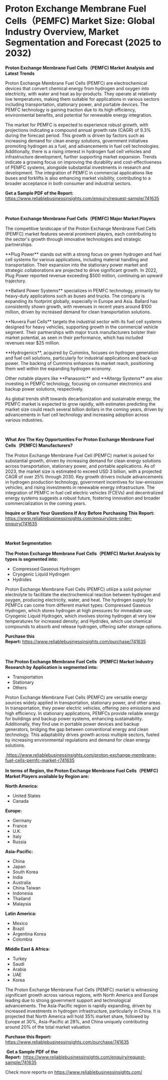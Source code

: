 <p><h1>Proton Exchange Membrane Fuel Cells（PEMFC) Market Size: Global Industry Overview, Market Segmentation and Forecast (2025 to 2032)</h1></p><p><strong>Proton Exchange Membrane Fuel Cells（PEMFC) Market Analysis and Latest Trends</strong></p>
<p><p>Proton Exchange Membrane Fuel Cells (PEMFC) are electrochemical devices that convert chemical energy from hydrogen and oxygen into electricity, with water and heat as by-products. They operate at relatively low temperatures, making them suitable for applications in various sectors including transportation, stationary power, and portable devices. The PEMFC technology is gaining traction due to its high efficiency, environmental benefits, and potential for renewable energy integration.</p><p>The market for PEMFC is expected to experience robust growth, with projections indicating a compound annual growth rate (CAGR) of 9.3% during the forecast period. This growth is driven by factors such as increasing demand for clean energy solutions, government initiatives promoting hydrogen as a fuel, and advancements in fuel cell technologies. Additionally, there is a rising interest in hydrogen fuel cell vehicles and infrastructure development, further supporting market expansion. Trends indicate a growing focus on improving the durability and cost-effectiveness of PEMFC systems, alongside substantial investments in research and development. The integration of PEMFC in commercial applications like buses and forklifts is also enhancing market visibility, contributing to a broader acceptance in both consumer and industrial sectors.</p></p>
<p><strong>Get a Sample PDF of the Report:&nbsp;</strong> <a href="https://www.reliablebusinessinsights.com/enquiry/request-sample/741635?utm_campaign=2274&utm_medium=2&utm_source=Github&utm_content=ia&utm_term=23032025&utm_id=proton-exchange-membrane-fuel-cellspemfc">https://www.reliablebusinessinsights.com/enquiry/request-sample/741635</a></p>
<p>&nbsp;</p>
<p><strong>Proton Exchange Membrane Fuel Cells（PEMFC) Major Market Players</strong></p>
<p><p>The competitive landscape of the Proton Exchange Membrane Fuel Cells (PEMFC) market features several prominent players, each contributing to the sector's growth through innovative technologies and strategic partnerships. </p><p>**Plug Power** stands out with a strong focus on green hydrogen and fuel cell systems for various applications, including material handling and transportation. Their expansion into the stationary power market and strategic collaborations are projected to drive significant growth. In 2022, Plug Power reported revenue exceeding $500 million, continuing an upward trajectory.</p><p>**Ballard Power Systems** specializes in PEMFC technology, primarily for heavy-duty applications such as buses and trucks. The company is expanding its footprint globally, especially in Europe and Asia. Ballard has consistently shown growth, with revenues in recent years around $100 million, driven by increased demand for clean transportation solutions.</p><p>**Nuvera Fuel Cells** targets the industrial sector with its fuel cell systems designed for heavy vehicles, supporting growth in the commercial vehicle segment. Their partnerships with major truck manufacturers bolster their market potential, as seen in their performance, which has included revenues near $25 million.</p><p>**Hydrogenics**, acquired by Cummins, focuses on hydrogen generation and fuel cell solutions, particularly for industrial applications and back-up power. The backing of Cummins enhances its market reach, positioning them well within the expanding hydrogen economy.</p><p>Other notable players like **Panasonic** and **Altergy Systems** are also investing in PEMFC technology, focusing on consumer electronics and backup power solutions, respectively. </p><p>As global trends shift towards decarbonization and sustainable energy, the PEMFC market is expected to grow rapidly, with estimates predicting the market size could reach several billion dollars in the coming years, driven by advancements in fuel cell technology and increasing adoption across various industries.</p></p>
<p>&nbsp;</p>
<p><strong>What Are The Key Opportunities For Proton Exchange Membrane Fuel Cells（PEMFC) Manufacturers?</strong></p>
<p><p>The Proton Exchange Membrane Fuel Cell (PEMFC) market is poised for substantial growth, driven by increasing demand for clean energy solutions across transportation, stationary power, and portable applications. As of 2023, the market size is estimated to exceed USD 3 billion, with a projected CAGR of over 25% through 2030. Key growth drivers include advancements in hydrogen production technology, government incentives for low-emission vehicles, and rising investments in renewable energy infrastructure. The integration of PEMFC in fuel cell electric vehicles (FCEVs) and decentralized energy systems suggests a robust future, fostering innovation and broader commercialization in the coming years.</p></p>
<p><strong>Inquire or Share Your Questions If Any Before Purchasing This Report:</strong> <a href="https://www.reliablebusinessinsights.com/enquiry/pre-order-enquiry/741635?utm_campaign=2274&utm_medium=2&utm_source=Github&utm_content=ia&utm_term=23032025&utm_id=proton-exchange-membrane-fuel-cellspemfc">https://www.reliablebusinessinsights.com/enquiry/pre-order-enquiry/741635</a></p>
<p>&nbsp;</p>
<p><strong>Market Segmentation</strong></p>
<p><strong>The Proton Exchange Membrane Fuel Cells（PEMFC) Market Analysis by types is segmented into:</strong></p>
<p><ul><li>Compressed Gaseous Hydrogen</li><li>Cryogenic Liquid Hydrogen</li><li>Hydrides</li></ul></p>
<p><p>Proton Exchange Membrane Fuel Cells (PEMFC) utilize a solid polymer electrolyte to facilitate the electrochemical reaction between hydrogen and oxygen, producing electricity, water, and heat. The hydrogen supply for PEMFCs can come from different market types: Compressed Gaseous Hydrogen, which stores hydrogen at high pressures for immediate use; Cryogenic Liquid Hydrogen, which involves storing hydrogen at very low temperatures for increased density; and Hydrides, which use chemical compounds to absorb and release hydrogen, offering safer storage options.</p></p>
<p><strong>Purchase this Report:&nbsp;</strong><a href="https://www.reliablebusinessinsights.com/purchase/741635?utm_campaign=2274&utm_medium=2&utm_source=Github&utm_content=ia&utm_term=23032025&utm_id=proton-exchange-membrane-fuel-cellspemfc">https://www.reliablebusinessinsights.com/purchase/741635</a></p>
<p>&nbsp;</p>
<p><strong>The Proton Exchange Membrane Fuel Cells（PEMFC) Market Industry Research by Application is segmented into:</strong></p>
<p><ul><li>Transportation</li><li>Stationary</li><li>Others</li></ul></p>
<p><p>Proton Exchange Membrane Fuel Cells (PEMFC) are versatile energy sources widely applied in transportation, stationary power, and other areas. In transportation, they power electric vehicles, offering zero emissions and high efficiency. In stationary applications, PEMFCs provide reliable energy for buildings and backup power systems, enhancing sustainability. Additionally, they find use in portable power devices and backup generators, bridging the gap between conventional energy and clean technology. This adaptability drives growth across multiple sectors, fueled by increasing environmental regulations and demand for clean energy solutions.</p></p>
<p><a href="https://www.reliablebusinessinsights.com/proton-exchange-membrane-fuel-cells-pemfc-market-r741635?utm_campaign=2274&utm_medium=2&utm_source=Github&utm_content=ia&utm_term=23032025&utm_id=proton-exchange-membrane-fuel-cellspemfc">&nbsp;https://www.reliablebusinessinsights.com/proton-exchange-membrane-fuel-cells-pemfc-market-r741635</a></p>
<p><strong>In terms of Region, the Proton Exchange Membrane Fuel Cells（PEMFC) Market Players available by Region are:</strong></p>
<p>
    <p> <strong> North America: </strong>
        <ul>
            <li>United States</li>
            <li>Canada</li>
        </ul>
        </p> 
    <p> <strong> Europe: </strong>
        <ul>
            <li>Germany</li>
            <li>France</li>
            <li>U.K.</li>
            <li>Italy</li>
            <li>Russia</li>
        </ul>
        </p> 
    <p> <strong> Asia-Pacific: </strong>
        <ul>
            <li>China</li>
            <li>Japan</li>
            <li>South Korea</li>
            <li>India</li>
            <li>Australia</li>
            <li>China Taiwan</li>
            <li>Indonesia</li>
            <li>Thailand</li>
            <li>Malaysia</li>
        </ul>
        </p> 
    <p> <strong> Latin America: </strong>
        <ul>
            <li>Mexico</li>
            <li>Brazil</li>
            <li>Argentina Korea</li>
            <li>Colombia</li>
        </ul>
        </p> 
    <p> <strong> Middle East & Africa: </strong>
        <ul>
            <li>Turkey</li>
            <li>Saudi</li>
            <li>Arabia</li>
            <li>UAE</li>
            <li>Korea</li>
        </ul>
    </p>
    </p>
<p><p>The Proton Exchange Membrane Fuel Cells (PEMFC) market is witnessing significant growth across various regions, with North America and Europe leading due to strong government support and technological advancements. The Asia-Pacific region is rapidly expanding, driven by increased investments in hydrogen infrastructure, particularly in China. It is projected that North America will hold 35% market share, followed by Europe at 30%, Asia-Pacific at 28%, and China uniquely contributing around 20% of the total market valuation.</p></p>
<p><strong>Purchase this Report: </strong><a href="https://www.reliablebusinessinsights.com/purchase/741635?utm_campaign=2274&utm_medium=2&utm_source=Github&utm_content=ia&utm_term=23032025&utm_id=proton-exchange-membrane-fuel-cellspemfc">https://www.reliablebusinessinsights.com/purchase/741635</a></p>
<p>&nbsp;<strong>Get a Sample PDF of the Report:&nbsp;&nbsp;</strong><a href="https://www.reliablebusinessinsights.com/enquiry/request-sample/741635?utm_campaign=2274&utm_medium=2&utm_source=Github&utm_content=ia&utm_term=23032025&utm_id=proton-exchange-membrane-fuel-cellspemfc">https://www.reliablebusinessinsights.com/enquiry/request-sample/741635</a></p>
<p><strong></strong></p>
<p>Check more reports on <a href="https://www.reliablebusinessinsights.com/?utm_campaign=2274&utm_medium=2&utm_source=Github&utm_content=ia&utm_term=23032025&utm_id=proton-exchange-membrane-fuel-cellspemfc">https://www.reliablebusinessinsights.com/</a></p>